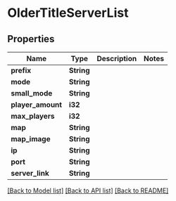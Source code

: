 # OlderTitleServerList

## Properties

Name | Type | Description | Notes
------------ | ------------- | ------------- | -------------
**prefix** | **String** |  | 
**mode** | **String** |  | 
**small_mode** | **String** |  | 
**player_amount** | **i32** |  | 
**max_players** | **i32** |  | 
**map** | **String** |  | 
**map_image** | **String** |  | 
**ip** | **String** |  | 
**port** | **String** |  | 
**server_link** | **String** |  | 

[[Back to Model list]](../README.md#documentation-for-models) [[Back to API list]](../README.md#documentation-for-api-endpoints) [[Back to README]](../README.md)


